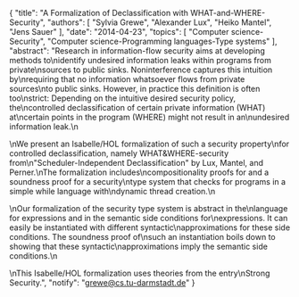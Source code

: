 {
    "title": "A Formalization of Declassification with WHAT-and-WHERE-Security",
    "authors": [
        "Sylvia Grewe",
        "Alexander Lux",
        "Heiko Mantel",
        "Jens Sauer"
    ],
    "date": "2014-04-23",
    "topics": [
        "Computer science-Security",
        "Computer science-Programming languages-Type systems"
    ],
    "abstract": "Research in information-flow security aims at developing methods to\nidentify undesired information leaks within programs from private\nsources to public sinks. Noninterference captures this intuition by\nrequiring that no information whatsoever flows from private sources\nto public sinks. However, in practice this definition is often too\nstrict: Depending on the intuitive desired security policy, the\ncontrolled declassification of certain private information (WHAT) at\ncertain points in the program (WHERE) might not result in an\nundesired information leak.\n<p>\nWe present an Isabelle/HOL formalization of such a security property\nfor controlled declassification, namely WHAT&WHERE-security from\n\"Scheduler-Independent Declassification\" by Lux, Mantel, and Perner.\nThe formalization includes\ncompositionality proofs for and a soundness proof for a security\ntype system that checks for programs in a simple while language with\ndynamic thread creation.\n<p>\nOur formalization of the security type system is abstract in the\nlanguage for expressions and in the semantic side conditions for\nexpressions. It can easily be instantiated with different syntactic\napproximations for these side conditions. The soundness proof of\nsuch an instantiation boils down to showing that these syntactic\napproximations imply the semantic side conditions.\n<p>\nThis Isabelle/HOL formalization uses theories from the entry\nStrong Security.",
    "notify": "grewe@cs.tu-darmstadt.de"
}